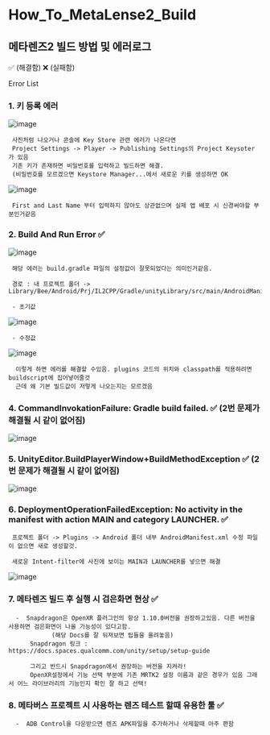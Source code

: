 # How_To_MetaLense2_Build
## 메타렌즈2 빌드 방법 및 에러로그

✅ (해결함) 
❌ (실패함)

Error List 
###  1. 키 등록 에러

![image](https://github.com/user-attachments/assets/9761c054-808f-456b-bd49-b268fb40e1f8)

     사진처럼 나오거나 콘솔에 Key Store 관련 에러가 나온다면
     Project Settings -> Player -> Publishing Settings의 Project Keysoter 가 있음
     기존 키가 존재하면 비밀번호를 입력하고 빌드하면 해결.
     (비밀번호를 모르겠으면 Keystore Manager...에서 새로운 키를 생성하면 OK

![image](https://github.com/user-attachments/assets/2a45c49f-5758-4c54-a1c6-c3deb893aa07)

     First and Last Name 부터 입력하지 않아도 상관없으며 실제 앱 배포 시 신경써야할 부분인거같음

 ### 2. Build And Run Error ✅

![image](https://github.com/user-attachments/assets/1c2ba1da-40af-4571-8fdb-4b74362aa7aa)

     해당 에러는 build.gradle 파일의 설정값이 잘못되었다는 의미인거같음.

     경로 : 내 프로젝트 폴더 -> Library/Bee/Android/Prj/IL2CPP/Gradle/unityLibrary/src/main/AndroidManifest.xml

     - 초기값
       
![image](https://github.com/user-attachments/assets/ff996cd1-194a-463f-b625-2c3be932349f)

     - 수정값
    
![image](https://github.com/user-attachments/assets/0af3f936-1545-4329-b557-91d013c6dd5b)

      이렇게 하면 에러를 해결할 수있음. plugins 코드의 위치와 classpath를 적용하려면 buildscript에 집어넣어줄것
      근데 왜 기본 빌드값이 저렇게 나오는지는 모르겠음

     

     
 ### 4. CommandInvokationFailure: Gradle build failed. ✅ (2번 문제가 해결될 시 같이 없어짐)

![image](https://github.com/user-attachments/assets/047400f7-69ca-4811-9bc7-00172e7ab063)


 ### 5. UnityEditor.BuildPlayerWindow+BuildMethodException ✅ (2번 문제가 해결될 시 같이 없어짐)

![image](https://github.com/user-attachments/assets/588afd30-f880-4083-ad84-e78c311074a4)


 ### 6. DeploymentOperationFailedException: No activity in the manifest with action MAIN and category LAUNCHER. ✅

     프로젝트 폴더 -> Plugins -> Android 폴더 내부 AndroidManifest.xml 수정 파일이 없으면 새로 생성할것.

     새로운 Intent-filter에 사진에 보이는 MAIN과 LAUNCHER를 넣으면 해결
![image](https://github.com/user-attachments/assets/ddf219d3-67f4-458e-a1a5-b096cbf522b9)



 ### 7. 메타렌즈 빌드 후 실행 시 검은화면 현상 ✅
      -  Snapdragon은 OpenXR 플러그인의 항상 1.10.0버전을 권장하고있음. 다른 버전을 사용하면 검은화면이 나올 가능성이 있다고함.
                (해당 Docs를 잘 뒤져보면 팁들을 올려놓음) 
          Snapdragon 링크 : https://docs.spaces.qualcomm.com/unity/setup/setup-guide

          그리고 반드시 Snapdragon에서 권장하는 버전을 지켜라! 
          OpenXR설정에서 기능 선택 부분에 기존 MRTK2 설정 이름과 같은 경우가 있음 그래서 어느 라이브러리의 기능인지 확인 잘 하고 선택!
 
 ### 8. 메타버스 프로젝트 시 사용하는 렌즈 테스트 할때 유용한 툴 ✅
      -  ADB Control을 다운받으면 렌즈 APK파일을 추가하거나 삭제할때 아주 편함

      




